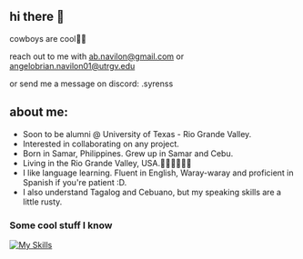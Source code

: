## hi there 👋

cowboys are cool🤠🐄

reach out to me with ab.navilon@gmail.com or angelobrian.navilon01@utrgv.edu 

or send me a message on discord:  .syrenss 



## about me:
-  Soon to be alumni @ University of Texas - Rio Grande Valley.
-  Interested in collaborating on any project.
-  Born in Samar, Philippines. Grew up in Samar and Cebu. 
-  Living in the Rio Grande Valley, USA.🦅🦅🦅🦅🦅🦅
-  I like language learning. Fluent in English, Waray-waray and proficient in Spanish if you're patient :D.
-  I also understand Tagalog and Cebuano, but my speaking skills are a little rusty.


 ### Some cool stuff I know
[![My Skills](https://skillicons.dev/icons?i=cpp,c,python,ruby,rails,lua,java,arduino,linux,bash,rust)](https://skillicons.dev)

